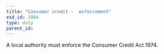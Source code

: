 ```yaml
---
title: "Consumer credit -  enforcement"
esd_id: 2084
type: duty
parent_id:  
---
```


A local authority must enforce the Consumer Credit Act 1974.

